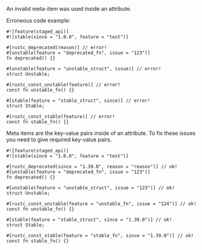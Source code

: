 An invalid meta-item was used inside an attribute.

Erroneous code example:

```compile_fail,E0539
#![feature(staged_api)]
#![stable(since = "1.0.0", feature = "test")]

#[rustc_deprecated(reason)] // error!
#[unstable(feature = "deprecated_fn", issue = "123")]
fn deprecated() {}

#[unstable(feature = "unstable_struct", issue)] // error!
struct Unstable;

#[rustc_const_unstable(feature)] // error!
const fn unstable_fn() {}

#[stable(feature = "stable_struct", since)] // error!
struct Stable;

#[rustc_const_stable(feature)] // error!
const fn stable_fn() {}
```

Meta items are the key-value pairs inside of an attribute.
To fix these issues you need to give required key-value pairs.

```
#![feature(staged_api)]
#![stable(since = "1.0.0", feature = "test")]

#[rustc_deprecated(since = "1.39.0", reason = "reason")] // ok!
#[unstable(feature = "deprecated_fn", issue = "123")]
fn deprecated() {}

#[unstable(feature = "unstable_struct", issue = "123")] // ok!
struct Unstable;

#[rustc_const_unstable(feature = "unstable_fn", issue = "124")] // ok!
const fn unstable_fn() {}

#[stable(feature = "stable_struct", since = "1.39.0")] // ok!
struct Stable;

#[rustc_const_stable(feature = "stable_fn", since = "1.39.0")] // ok!
const fn stable_fn() {}
```

